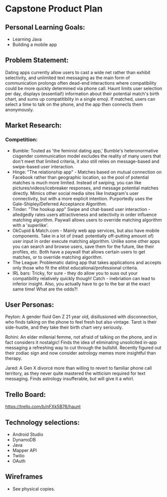 # Capstone Product Plan

## Personal Learning Goals: 
- Learning Java
- Building a mobile app

## Problem Statement: 

Dating apps currently allow users to cast a wide net rather than exhibit selectivity, and unlimited text messaging as the main form of communication prolongs often dead-end interactions where compatibility could be more quickly determined via phone call. Haunt limits user selection per day, displays (essential!) information about their potential match's birth chart, and sums up compatitiblity in a single emoji. If matched, users can select a time to talk on the phone, and the app then connects them anonymously.

## Market Research:

### Competition:
- Bumble: Touted as 'the feminist dating app,' Bumble's heteronormative cisgender communication model excludes the reality of many users that don't meet that limited criteria, it also still relies on message-based and swipe-based user interaction.
- Hinge: "The relationship app" - Matches based on mutual connection on Facebook rather than geographic location, so the pool of potential matches is much more limited. Instead of swiping, you can like pictures/videos/icebreaker responses, and message potential matches directly. Mimics other social media sites like Instagram's user connectivity, but with a more explicit intention. Purportedly uses the Gale-Shipley/Deferred Acceptance Algorithm.
- Tinder: "The hookup app" Swipe and chat-based user interaction - alledgedly rates users attractiveness and selectivity in order influence matching algorithm. Paywall allows users to override matching algorithm with a 'superlike'. 
- OkCupid & Match.com - Mainly web app services, but also have mobile components. Take in a lot of (read: potentially off-putting amount of) user input in order execute matching algorithm. Unlike some other apps you can search and browse users,  save them for the future, like their profiles, etc. Both have a paywall that allows certain users to get matches, or to override matching algorithm.
- The League: Problematic dating app that takes applications and accepts only those who fit the elitist educational/professional criteria.
- IRL bars: Tricky, for sure - they do allow you to suss out your compatibility relatively quickly though! Catch - inebriation can lead to inferior insight. Also, you actually have to go to the bar at the exact same time! What are the odds?!

## User Personas: 
Peyton: A gender fluid Gen Z 21 year old, disillusioned with disconnection, who finds talking on the phone to feel fresh but also vintage. Tarot is their side-hustle, and they take their birth chart very seriously. 

Rohini: An elder millenial femme, not afraid of talking on the phone, and in fact considers it nostalgic! Finds the idea of eliminating unsolicited in-app messaging a refreshing way to cut through the bullshit. Recently figured out their zodiac sign and now consider astrology memes more insightful than therapy.

Jared: A Gen X divorcé more than willing to revert to familiar phone call territory, as they never quite mastered the witticism required for text messaging. Finds astrology insufferable, but will give it a whirl.

## Trello Board:
https://trello.com/b/nFXk5B76/haunt

## Technology selections:
- Android Studio
- DynamoDB
- Java
- Mapper API
- Twilio
- OAuth

## Wireframes
- See physical copies.
